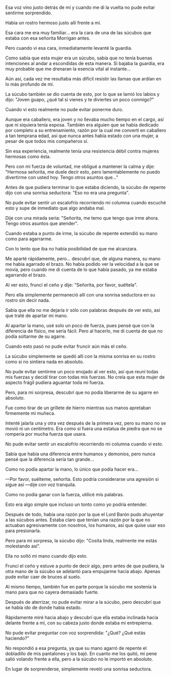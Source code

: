 
Esa voz vino justo detrás de mí y cuando me di la vuelta no pude evitar sentirme sorprendido.

Había un rostro hermoso justo allí frente a mí.

Esa cara me era muy familiar… era la cara de una de las súcubos que estaba con esa señorita Morrigan antes.

Pero cuando vi esa cara, inmediatamente levanté la guardia.

Como sabía que esta mujer era un súcubo, sabía que no tenía buenas intenciones al andar a escondidas de esta manera. Si bajaba la guardia, era muy probable que me drenaran la esencia vital al instante...

Aún así, cada vez me resultaba más difícil resistir las llamas que ardían en lo más profundo de mí.

La súcubo también se dio cuenta de esto, por lo que se lamió los labios y dijo: "Joven guapo, ¿qué tal si vienes y te diviertes un poco conmigo?"

Cuando vi esto realmente no pude evitar ponerme duro.

Aunque era caballero, era joven y no llevaba mucho tiempo en el cargo, así que ni siquiera tenía esposa. También era alguien que se había dedicado por completo a su entrenamiento, razón por la cual me convertí en caballero a tan temprana edad, así que nunca antes había estado con una mujer, a pesar de que todos mis compañeros sí.

Sin esa experiencia, realmente tenía una resistencia débil contra mujeres hermosas como ésta.

Pero con mi fuerza de voluntad, me obligué a mantener la calma y dije: "Hermosa señorita, me duele decir esto, pero lamentablemente no puedo divertirme con usted hoy. Tengo otros asuntos que..."

Antes de que pudiera terminar lo que estaba diciendo, la súcubo de repente dijo con una sonrisa seductora: "Eso no era una pregunta".

No pude evitar sentir un escalofrío recorriendo mi columna cuando escuché esto y supe de inmediato que algo andaba mal.

Dije con una mirada seria: "Señorita, me temo que tengo que irme ahora. Tengo otros asuntos que atender".

Cuando estaba a punto de irme, la súcubo de repente extendió su mano como para agarrarme.

Con lo lento que iba no había posibilidad de que me alcanzara.

Me aparté rápidamente, pero… descubrí que, de alguna manera, su mano me había agarrado el brazo. No había podido ver la velocidad a la que se movía, pero cuando me di cuenta de lo que había pasado, ya me estaba agarrando el brazo.

Al ver esto, fruncí el ceño y dije: "Señorita, por favor, suéltela".

Pero ella simplemente permaneció allí con una sonrisa seductora en su rostro sin decir nada.

Sabía que ella no me dejaría ir sólo con palabras después de ver esto, así que traté de apartar mi mano.

Al apartar la mano, usé solo un poco de fuerza, pues pensé que con la diferencia de físico, me sería fácil. Pero al hacerlo, me di cuenta de que no podía soltarme de su agarre.

Cuando esto pasó no pude evitar fruncir aún más el ceño.

La súcubo simplemente se quedó allí con la misma sonrisa en su rostro como si no sintiera nada en absoluto.

No pude evitar sentirme un poco enojado al ver esto, así que reuní todas mis fuerzas y decidí tirar con todas mis fuerzas. No creía que esta mujer de aspecto frágil pudiera aguantar toda mi fuerza.

Pero, para mi sorpresa, descubrí que no podía liberarme de su agarre en absoluto.

Fue como tirar de un grillete de hierro mientras sus manos apretaban firmemente mi muñeca.

Intenté jalarla una y otra vez después de la primera vez, pero su mano no se movió ni un centímetro. Era como si fuera una estatua de piedra que no se rompería por mucha fuerza que usara.

No pude evitar sentir un escalofrío recorriendo mi columna cuando vi esto.

Sabía que había una diferencia entre humanos y demonios, pero nunca pensé que la diferencia sería tan grande…

Como no podía apartar la mano, lo único que podía hacer era...

—Por favor, suélteme, señorita. Esto podría considerarse una agresión si sigue así —dije con voz tranquila.

Como no podía ganar con la fuerza, utilicé mis palabras.

Esto era algo simple que incluso un tonto como yo podría entender.

Después de todo, había una razón por la que el Lord Barón pudo ahuyentar a las súcubos antes. Estaba claro que tenían una razón por la que no actuaban agresivamente con nosotros, los humanos, así que quise usar eso para presionarla.

Pero para mi sorpresa, la súcubo dijo: "Cosita linda, realmente me estás molestando así".

Ella no soltó mi mano cuando dijo esto.

Fruncí el ceño y estuve a punto de decir algo, pero antes de que pudiera, la otra mano de la súcubo se adelantó para empujarme hacia abajo. Apenas pude evitar caer de bruces al suelo.

Al mismo tiempo, también fue en parte porque la súcubo me sostenía la mano para que no cayera demasiado fuerte.

Después de aterrizar, no pude evitar mirar a la súcubo, pero descubrí que se había ido de donde había estado.

Rápidamente miré hacia abajo y descubrí que ella estaba inclinada hacia delante frente a mí, con su cabeza justo donde estaba mi entrepierna.

No pude evitar preguntar con voz sorprendida: "¿Qué? ¿Qué estás haciendo?"

No respondió a esa pregunta, ya que su mano agarró de repente el dobladillo de mis pantalones y los bajó. En cuanto me los quitó, mi pene salió volando frente a ella, pero a la súcubo no le importó en absoluto.

En lugar de sorprenderse, simplemente reveló una sonrisa seductora.